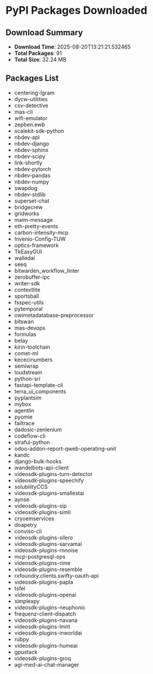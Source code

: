 # PyPI Packages Downloaded

## Download Summary
- **Download Time**: 2025-08-20T13:21:21.532465
- **Total Packages**: 91
- **Total Size**: 32.24 MB

## Packages List
- centering-lgram
- dycw-utilities
- csv-detective
- mas-cli
- wifi-emulator
- zepben.ewb
- scalekit-sdk-python
- nbdev-apl
- nbdev-django
- nbdev-sphinx
- nbdev-scipy
- link-shortly
- nbdev-pytorch
- nbdev-pandas
- nbdev-numpy
- swapdog
- nbdev-stdlib
- superset-chat
- bridgecrew
- gridworks
- maim-message
- eth-pretty-events
- carbon-intensity-mcp
- Invenio-Config-TUW
- optics-framework
- TkEasyGUI
- walledai
- seeq
- bitwarden_workflow_linter
- zerobuffer-ipc
- writer-sdk
- contextlite
- sportsball
- fsspec-utils
- pytemporal
- owimetadatabase-preprocessor
- bitswan
- mas-devops
- formulas
- belay
- kirin-toolchain
- comet-ml
- kececinumbers
- semiwrap
- loudstream
- python-sri
- fastapi-template-cli
- terra_ui_components
- pyplantsim
- mybox
- agentlin
- pyomie
- failtrace
- dadosic-zenlenium
- codeflow-cli
- straful-python
- odoo-addon-report-qweb-operating-unit
- kandc
- django-bulk-hooks
- wandelbots-api-client
- videosdk-plugins-turn-detector
- videosdk-plugins-speechify
- solubilityCCS
- videosdk-plugins-smallestai
- aynse
- videosdk-plugins-sip
- videosdk-plugins-simli
- cryoemservices
- doapetry
- conviso-cli
- videosdk-plugins-silero
- videosdk-plugins-sarvamai
- videosdk-plugins-rnnoise
- mcp-postgresql-ops
- videosdk-plugins-rime
- videosdk-plugins-resemble
- rxfoundry.clients.swifty-oauth-api
- videosdk-plugins-papla
- tsfel
- videosdk-plugins-openai
- simplexpy
- videosdk-plugins-neuphonic
- frequenz-client-dispatch
- videosdk-plugins-navana
- videosdk-plugins-lmnt
- videosdk-plugins-inworldai
- rubpy
- videosdk-plugins-humeai
- gpustack
- videosdk-plugins-groq
- agi-med-ai-chat-manager
